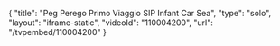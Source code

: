 {
    "title": "Peg Perego Primo Viaggio SIP Infant Car Sea",
    "type": "solo",
    "layout": "iframe-static",
    "videoId": "110004200",
    "url": "\/tvpembed\/110004200"
}